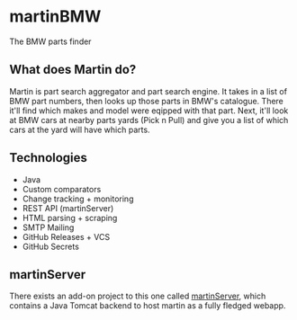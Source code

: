 # martinBMW
The BMW parts finder

## What does Martin do?
Martin is part search aggregator and part search engine. It takes in a list of BMW part numbers, then looks up those parts in BMW's catalogue. There it'll find which makes and model were eqipped with that part. Next, it'll look at BMW cars at nearby parts yards (Pick n Pull) and give you a list of which cars at the yard will have which parts.

## Technologies
* Java
* Custom comparators
* Change tracking + monitoring
* REST API (martinServer)
* HTML parsing + scraping
* SMTP Mailing
* GitHub Releases + VCS
* GitHub Secrets

## martinServer
There exists an add-on project to this one called [martinServer](https://github.com/rudydelorenzo/martinServer), which contains a Java Tomcat backend to host martin as a fully fledged webapp. 
